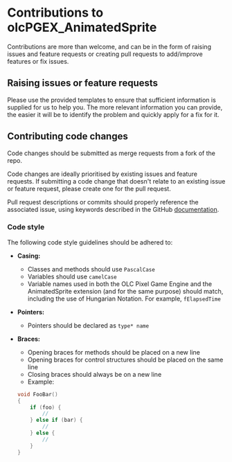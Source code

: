 # Contributions to olcPGEX_AnimatedSprite

Contributions are more than welcome, and can be in the form of raising issues and feature requests or creating pull requests to add/improve features or fix issues.

## Raising issues or feature requests

Please use the provided templates to ensure that sufficient information is supplied for us to help you. The more relevant information you can provide, the easier it will be to identify the problem and quickly apply for a fix for it.

## Contributing code changes

Code changes should be submitted as merge requests from a fork of the repo.

Code changes are ideally prioritised by existing issues and feature requests. If submitting a code change that doesn't relate to an existing issue or feature request, please create one for the pull request.

Pull request descriptions or commits should properly reference the associated issue, using keywords described in the GitHub [documentation](https://help.github.com/en/github/managing-your-work-on-github/closing-issues-using-keywords).

### Code style

The following code style guidelines should be adhered to:

- **Casing:**
    - Classes and methods should use `PascalCase`
    - Variables should use `camelCase`
    - Variable names used in both the OLC Pixel Game Engine and the AnimatedSprite extension (and for the same purpose) should match, including the use of Hungarian Notation. For example, `fElapsedTime`

- **Pointers:**
    - Pointers should be declared as `type* name`

- **Braces:**
    - Opening braces for methods should be placed on a new line
    - Opening braces for control structures should be placed on the same line
    - Closing braces should always be on a new line
    - Example:
    ```cpp
    void FooBar()
    {
        if (foo) {
            //
        } else if (bar) {
            //
        } else {
            //
        }
    }
    ```